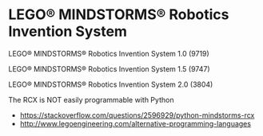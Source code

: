 # LEGO® MINDSTORMS® Robotics Invention System

LEGO® MINDSTORMS® Robotics Invention System 1.0 (9719)

LEGO® MINDSTORMS® Robotics Invention System 1.5 (9747)

LEGO® MINDSTORMS® Robotics Invention System 2.0 (3804)


The RCX is NOT easily programmable with Python
- https://stackoverflow.com/questions/2596929/python-mindstorms-rcx
- http://www.legoengineering.com/alternative-programming-languages
